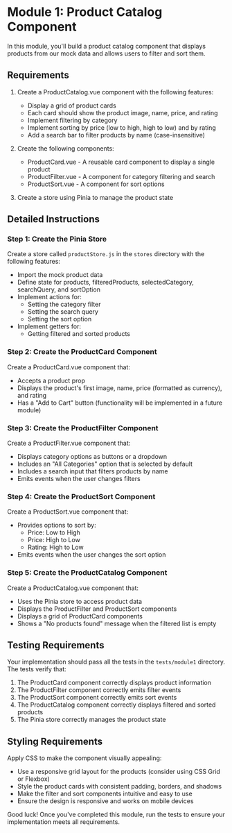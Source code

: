 # Module 1: Product Catalog Component

In this module, you'll build a product catalog component that displays products from our mock data and allows users to filter and sort them.

## Requirements

1. Create a ProductCatalog.vue component with the following features:

   - Display a grid of product cards
   - Each card should show the product image, name, price, and rating
   - Implement filtering by category
   - Implement sorting by price (low to high, high to low) and by rating
   - Add a search bar to filter products by name (case-insensitive)

2. Create the following components:

   - ProductCard.vue - A reusable card component to display a single product
   - ProductFilter.vue - A component for category filtering and search
   - ProductSort.vue - A component for sort options

3. Create a store using Pinia to manage the product state

## Detailed Instructions

### Step 1: Create the Pinia Store

Create a store called `productStore.js` in the `stores` directory with the following features:

- Import the mock product data
- Define state for products, filteredProducts, selectedCategory, searchQuery, and sortOption
- Implement actions for:
  - Setting the category filter
  - Setting the search query
  - Setting the sort option
- Implement getters for:
  - Getting filtered and sorted products

### Step 2: Create the ProductCard Component

Create a ProductCard.vue component that:

- Accepts a product prop
- Displays the product's first image, name, price (formatted as currency), and rating
- Has a "Add to Cart" button (functionality will be implemented in a future module)

### Step 3: Create the ProductFilter Component

Create a ProductFilter.vue component that:

- Displays category options as buttons or a dropdown
- Includes an "All Categories" option that is selected by default
- Includes a search input that filters products by name
- Emits events when the user changes filters

### Step 4: Create the ProductSort Component

Create a ProductSort.vue component that:

- Provides options to sort by:
  - Price: Low to High
  - Price: High to Low
  - Rating: High to Low
- Emits events when the user changes the sort option

### Step 5: Create the ProductCatalog Component

Create a ProductCatalog.vue component that:

- Uses the Pinia store to access product data
- Displays the ProductFilter and ProductSort components
- Displays a grid of ProductCard components
- Shows a "No products found" message when the filtered list is empty

## Testing Requirements

Your implementation should pass all the tests in the `tests/module1` directory. The tests verify that:

1. The ProductCard component correctly displays product information
2. The ProductFilter component correctly emits filter events
3. The ProductSort component correctly emits sort events
4. The ProductCatalog component correctly displays filtered and sorted products
5. The Pinia store correctly manages the product state

## Styling Requirements

Apply CSS to make the component visually appealing:

- Use a responsive grid layout for the products (consider using CSS Grid or Flexbox)
- Style the product cards with consistent padding, borders, and shadows
- Make the filter and sort components intuitive and easy to use
- Ensure the design is responsive and works on mobile devices

Good luck! Once you've completed this module, run the tests to ensure your implementation meets all requirements.
